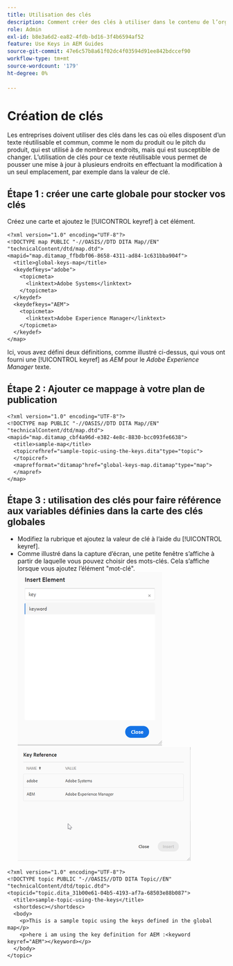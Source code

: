 ```yaml
---
title: Utilisation des clés
description: Comment créer des clés à utiliser dans le contenu de l’organisation
role: Admin
exl-id: b8e3a6d2-ea82-4fdb-bd16-3f4b6594af52
feature: Use Keys in AEM Guides
source-git-commit: 47e6c57b8a61f02dc4f03594d91ee842bdccef90
workflow-type: tm+mt
source-wordcount: '179'
ht-degree: 0%

---
```


# Création de clés

Les entreprises doivent utiliser des clés dans les cas où elles disposent d’un texte réutilisable et commun, comme le nom du produit ou le pitch du produit, qui est utilisé à de nombreux endroits, mais qui est susceptible de changer. L’utilisation de clés pour ce texte réutilisable vous permet de pousser une mise à jour à plusieurs endroits en effectuant la modification à un seul emplacement, par exemple dans la valeur de clé.

## Étape 1 : créer une carte globale pour stocker vos clés

Créez une carte et ajoutez le [!UICONTROL keyref] à cet élément.

```
<?xml version="1.0" encoding="UTF-8"?>
<!DOCTYPE map PUBLIC "-//OASIS//DTD DITA Map//EN" "technicalContent/dtd/map.dtd">
<mapid="map.ditamap_ffbdbf06-8658-4311-ad84-1c631bba904f">
  <title>global-keys-map</title>
  <keydefkeys="adobe">
    <topicmeta>
      <linktext>Adobe Systems</linktext>
    </topicmeta>
  </keydef>
  <keydefkeys="AEM">
    <topicmeta>
      <linktext>Adobe Experience Manager</linktext>
    </topicmeta>
  </keydef>
</map>
```

Ici, vous avez défini deux définitions, comme illustré ci-dessus, qui vous ont fourni une [!UICONTROL keyref] as _AEM_ pour le _Adobe Experience Manager_ texte.

## Étape 2 : Ajouter ce mappage à votre plan de publication

```
<?xml version="1.0" encoding="UTF-8"?>
<!DOCTYPE map PUBLIC "-//OASIS//DTD DITA Map//EN" "technicalContent/dtd/map.dtd">
<mapid="map.ditamap_cbf4a96d-e382-4e8c-8830-bcc093fe6638">
  <title>sample-map</title>
  <topicrefhref="sample-topic-using-the-keys.dita"type="topic">
  </topicref>
  <maprefformat="ditamap"href="global-keys-map.ditamap"type="map">
  </mapref>
</map>
```

## Étape 3 : utilisation des clés pour faire référence aux variables définies dans la carte des clés globales

+ Modifiez la rubrique et ajoutez la valeur de clé à l’aide du [!UICONTROL keyref].
+ Comme illustré dans la capture d’écran, une petite fenêtre s’affiche à partir de laquelle vous pouvez choisir des mots-clés. Cela s’affiche lorsque vous ajoutez l’élément &quot;mot-clé&quot;.
  ![Insérer un élément](assets/insert_element.png)
  ![Référence clé](assets/key_ref.png)

```
<?xml version="1.0" encoding="UTF-8"?>
<!DOCTYPE topic PUBLIC "-//OASIS//DTD DITA Topic//EN" "technicalContent/dtd/topic.dtd">
<topicid="topic.dita_31b00e61-04b5-4193-af7a-68503e88b087">
  <title>sample-topic-using-the-keys</title>
  <shortdesc></shortdesc>
  <body>
    <p>This is a sample topic using the keys defined in the global map</p>
    <p>here i am using the key definition for AEM :<keyword keyref="AEM"></keyword></p>
  </body>
</topic>
```
